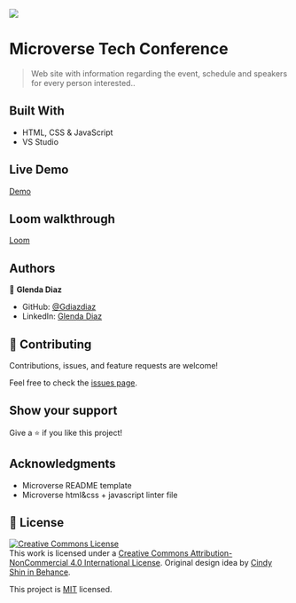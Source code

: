 
![](https://img.shields.io/badge/Microverse-blueviolet)

# Microverse Tech Conference

> Web site with information regarding the event, schedule and speakers for every person interested..


## Built With

- HTML, CSS & JavaScript
- VS Studio

## Live Demo

[Demo](https://gdiazdiaz.github.io/Tech-Conference-Event/)

## Loom walkthrough

 [Loom](https://www.loom.com/share/f1b0f861f35340d9a4dad094702ff5ca)

## Authors

👤 **Glenda Diaz**

- GitHub: [@Gdiazdiaz](https://github.com/Gdiazdiaz)
- LinkedIn: [Glenda Diaz](www.linkedin.com/in/glendadiazz)

## 🤝 Contributing

Contributions, issues, and feature requests are welcome!

Feel free to check the [issues page](https://github.com/Gdiazdiaz/My-portafolio/issues).

## Show your support

Give a ⭐️ if you like this project!

## Acknowledgments

- Microverse README template
- Microverse html&css + javascript linter file

## 📝 License

<a rel="license" href="http://creativecommons.org/licenses/by-nc/4.0/"><img alt="Creative Commons License" style="border-width:0" src="https://i.creativecommons.org/l/by-nc/4.0/88x31.png" /></a><br />This work is licensed under a <a rel="license" href="http://creativecommons.org/licenses/by-nc/4.0/">Creative Commons Attribution-NonCommercial 4.0 
International License</a>.
Original design idea by [Cindy Shin in Behance](https://www.behance.net/adagio07).

This project is [MIT](./LICENSE) licensed.
